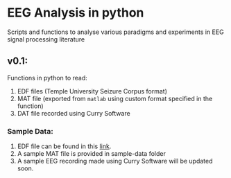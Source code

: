 # EEG Analysis in python
Scripts and functions to analyse various paradigms and experiments in EEG signal processing literature

## v0.1:
Functions in python to read:
1. EDF files (Temple University Seizure Corpus format)
2. MAT file (exported from `matlab` using custom format specified in the function)
3. DAT file recorded using Curry Software


### Sample Data:

1. EDF file can be found in this [link](https://www.isip.piconepress.com/projects/tuh_eeg/html/downloads.shtml).
2. A sample MAT file is provided in sample-data folder
3. A sample EEG recording made using Curry Software will be updated soon.
